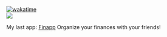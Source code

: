 [![wakatime](https://wakatime.com/badge/user/2bc341df-8e1a-4b58-96cc-10ef1ac92145.svg)](https://wakatime.com/@2bc341df-8e1a-4b58-96cc-10ef1ac92145)<br>
![](https://wakatime.com/share/@felp99/0c55b372-6c01-44dd-92f0-812fcebcc085.svg)

My last app: [Finapp](https://finapp-rough-dust-5943.fly.dev/users/sign_in)
Organize your finances with your friends! 
